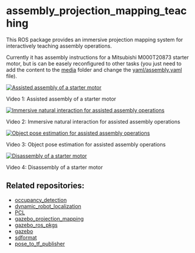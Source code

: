 # assembly_projection_mapping_teaching

This ROS package provides an immersive projection mapping system for interactively teaching assembly operations.

Currently it has assembly instructions for a Mitsubishi M000T20873 starter motor, but is can be easely reconfigured to other tasks (you just need to add the content to the [media](media) folder and change the [yaml/assembly.yaml](yaml/assembly.yaml) file).

[![Assisted assembly of a starter motor](http://img.youtube.com/vi/KWiw9Gbkx2I/maxresdefault.jpg)](http://www.youtube.com/watch?v=KWiw9Gbkx2I)

Video 1: Assisted assembly of a starter motor


[![Immersive natural interaction for assisted assembly operations](http://img.youtube.com/vi/pYHGaGZzmJw/maxresdefault.jpg)](http://www.youtube.com/watch?v=pYHGaGZzmJw)

Video 2: Immersive natural interaction for assisted assembly operations


[![Object pose estimation for assisted assembly operations](http://img.youtube.com/vi/T3LxWRKC4OM/maxresdefault.jpg)](http://www.youtube.com/watch?v=T3LxWRKC4OM)

Video 3: Object pose estimation for assisted assembly operations


[![Disassembly of a starter motor](http://img.youtube.com/vi/USEo3qots5g/maxresdefault.jpg)](http://www.youtube.com/watch?v=USEo3qots5g)

Video 4: Disassembly of a starter motor


## Related repositories:

- [occupancy_detection](https://github.com/carlosmccosta/occupancy_detection)
- [dynamic_robot_localization](https://github.com/carlosmccosta/dynamic_robot_localization)
- [PCL](https://github.com/carlosmccosta/pcl)
- [gazebo_projection_mapping](https://github.com/inesc-tec-robotics/gazebo_projection_mapping)
- [gazebo_ros_pkgs](https://github.com/carlosmccosta/gazebo_ros_pkgs)
- [gazebo](https://bitbucket.org/carlosmccosta/gazebo/branch/camera_intrinsics)
- [sdformat](https://bitbucket.org/carlosmccosta/sdformat/branch/camera_intrinsics)
- [pose_to_tf_publisher](https://github.com/carlosmccosta/pose_to_tf_publisher)
